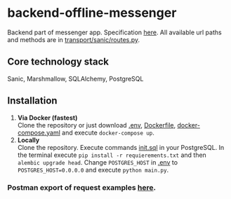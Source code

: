 # backend-offline-messenger
Backend part of messenger app. Specification [here](https://docs.google.com/document/d/1e6QAi3vTzmO9nysBArd1DNhIsXsx4eSHfu_T0eXkLuc/edit?usp=sharing).
All available url paths and methods are in [transport/sanic/routes.py](https://github.com/DmitryCS/backend-offline-messenger/blob/master/transport/sanic/routes.py).
## Core technology stack
Sanic, Marshmallow, SQLAlchemy, PostgreSQL
## Installation
1. <b>Via Docker (fastest)</b><br>
Clone the repository or just download [.env](https://raw.githubusercontent.com/DmitryCS/backend-offline-messenger/master/.env), [Dockerfile](https://raw.githubusercontent.com/DmitryCS/backend-offline-messenger/master/Dockerfile), [docker-compose.yaml](https://raw.githubusercontent.com/DmitryCS/backend-offline-messenger/master/docker-compose.yaml) and execute `docker-compose up`. <br>
2. <b>Locally</b><br>
Clone the repository. Execute commands [init.sql](https://raw.githubusercontent.com/DmitryCS/backend-offline-messenger/master/init.sql) in your PostgreSQL. In the terminal execute `pip install -r requierements.txt` and then `alembic upgrade head`. Change `POSTGRES_HOST` in [.env](https://raw.githubusercontent.com/DmitryCS/backend-offline-messenger/master/.env) to `POSTGRES_HOST=0.0.0.0` and execute `python main.py`.
### Postman export of request examples [here](https://github.com/DmitryCS/backend-offline-messenger/blob/master/backend-offline-messenger.postman_collection.json).
